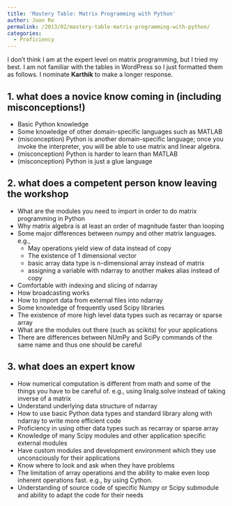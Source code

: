 ```yaml
---
title: 'Mastery Table: Matrix Programming with Python'
author: Joon Ro
permalink: /2013/02/mastery-table-matrix-programming-with-python/
categories:
  - Proficiency
---
```

I don&#8217;t think I am at the expert level on matrix programming, but I tried my best. I am not familiar with the tables in WordPress so I just formatted them as follows. I nominate **Karthik** to make a longer response.

## 1. what does a novice know coming in (including misconceptions!)

*   Basic Python knowledge
*   Some knowledge of other domain-specific languages such as MATLAB
*   (misconception) Python is another domain-specific language; once you invoke the interpreter, you will be able to use matrix and linear algebra.
*   (misconception) Python is harder to learn than MATLAB
*   (misconception) Python is just a glue language

## 2. what does a competent person know leaving the workshop

*   What are the modules you need to import in order to do matrix programming in Python
*   Why matrix algebra is at least an order of magnitude faster than looping
*   Some major differences between numpy and other matrix languages. e.g., 
    *   May operations yield view of data instead of copy
    *   The existence of 1 dimensional vector
    *   basic array data type is n-dimensional array instead of matrix
    *   assigning a variable with ndarray to another makes alias instead of copy
*   Comfortable with indexing and slicing of ndarray
*   How broadcasting works
*   How to import data from external files into ndarray
*   Some knowledge of frequently used Scipy libraries
*   The existence of more high level data types such as recarray or sparse array
*   What are the modules out there (such as scikits) for your applications
*   There are differences between NUmPy and SciPy commands of the same name and thus one should be careful

## 3. what does an expert know

*   How numerical computation is different from math and some of the things you have to be careful of. e.g., using linalg.solve instead of taking inverse of a matrix
*   Understand underlying data structure of ndarray
*   How to use basic Python data types and standard library along with ndarray to write more efficient code
*   Proficiency in using other data types such as recarray or sparse array
*   Knowledge of many Scipy modules and other application specific external modules
*   Have custom modules and development environment which they use unconsciously for their applications
*   Know where to look and ask when they have problems
*   The limitation of array operations and the ability to make even loop inherent operations fast. e.g., by using Cython.
*   Understanding of source code of specific Numpy or Scipy submodule and ability to adapt the code for their needs

&nbsp;

